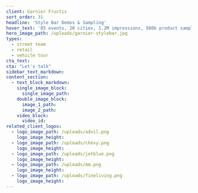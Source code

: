 ```yaml
---
client: Garnier Fructis
sort_order: 31
headline: 'Style Bar Demos & Sampling'
hover_text: '85 events, 20 cities, 1.2M impressions, 580k product samples - ask us how we did it!'
hero_image_path: /uploads/garnier-stylebar.jpg
types:
  - street team
  - retail
  - vehicle tour
cta_text:
cta: "Let's talk"
sidebar_text_markdown:
content_section:
  - text_block_markdown:
    single_image_block:
      single_image_path:
    double_image_block:
      image_1_path:
      image_2_path:
    video_block:
      video_id:
related_client_logos:
  - logo_image_path: /uploads/advil.png
    logo_image_height:
  - logo_image_path: /uploads/chevy.png
    logo_image_height:
  - logo_image_path: /uploads/jetblue.png
    logo_image_height:
  - logo_image_path: /uploads/mm.png
    logo_image_height:
  - logo_image_path: /uploads/fineliving.png
    logo_image_height:
---
```

